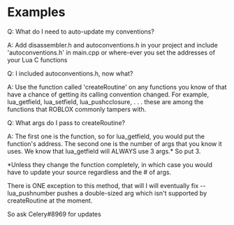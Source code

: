 # Examples

Q: What do I need to auto-update my conventions?

A: Add disassembler.h and autoconventions.h in your project 
and include 'autoconventions.h' in main.cpp or where-ever
you set the addresses of your Lua C functions


Q: I included autoconventions.h, now what?

A: Use the function called 'createRoutine' on any functions
you know of that have a chance of getting its calling convention
changed.
For example, lua_getfield, lua_setfield, lua_pushcclosure, . . .
these are among the functions that ROBLOX commonly tampers with.


Q: What args do I pass to createRoutine?

A: The first one is the function, so for lua_getfield,
you would put the function's address.
The second one is the number of args that you know it uses.
We know that lua_getfield will ALWAYS use 3 args.*
So put 3.


*Unless they change the function completely, in which case
you would have to update your source regardless and the # of args.



There is ONE exception to this method, that will I will
eventually fix -- lua_pushnumber pushes a double-sized arg
which isn't supported by createRoutine at the moment.


So  ask Celery#8969 for updates

